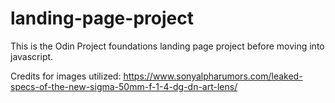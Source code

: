 # landing-page-project

This is the Odin Project foundations landing page project before moving into javascript. 

Credits for images utilized:
https://www.sonyalpharumors.com/leaked-specs-of-the-new-sigma-50mm-f-1-4-dg-dn-art-lens/
